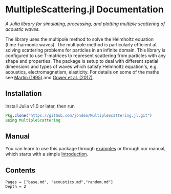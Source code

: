 # MultipleScattering.jl Documentation

*A Julia library for simulating, processing, and plotting multiple scattering of acoustic waves.*

The library uses the multipole method to solve the Helmholtz equation
(time-harmonic waves). The multipole method is particularly efficient at solving scattering problems for particles in an infinite domain. This library is configured to use T-matrices to represent scattering from particles with any shape and properties. The package is setup to deal with different spatial dimensions and types of waves which satisfy Helmholtz equation's, e.g. acoustics, electromagnetism, elasticity. For details on some of the maths see [Martin (1995)](https://pdfs.semanticscholar.org/8bd3/38ec62affc5c89592a9d6d13f1ee6a7d7e53.pdf) and [Gower et al. (2017)](https://arxiv.org/abs/1712.05427).

## Installation

Install Julia v1.0 or later, then run

```julia
Pkg.clone("https://github.com/jondea/MultipleScattering.jl.git")
using MultipleScattering
```

## Manual

You can learn to use this package through [examples](example/README.md) or through our manual, which starts with a simple [Introduction](@ref).


## Contents
```@contents
Pages = ["base.md", "acoustics.md","random.md"]
Depth = 2
```
